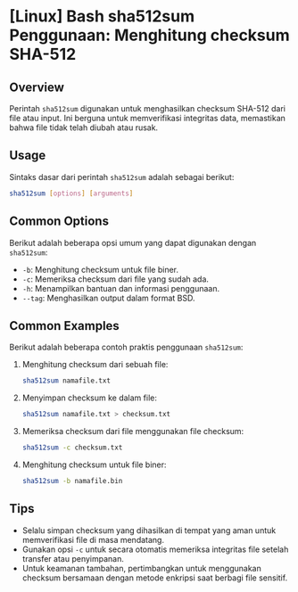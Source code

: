 # [Linux] Bash sha512sum Penggunaan: Menghitung checksum SHA-512

## Overview
Perintah `sha512sum` digunakan untuk menghasilkan checksum SHA-512 dari file atau input. Ini berguna untuk memverifikasi integritas data, memastikan bahwa file tidak telah diubah atau rusak.

## Usage
Sintaks dasar dari perintah `sha512sum` adalah sebagai berikut:

```bash
sha512sum [options] [arguments]
```

## Common Options
Berikut adalah beberapa opsi umum yang dapat digunakan dengan `sha512sum`:

- `-b`: Menghitung checksum untuk file biner.
- `-c`: Memeriksa checksum dari file yang sudah ada.
- `-h`: Menampilkan bantuan dan informasi penggunaan.
- `--tag`: Menghasilkan output dalam format BSD.

## Common Examples
Berikut adalah beberapa contoh praktis penggunaan `sha512sum`:

1. Menghitung checksum dari sebuah file:
   ```bash
   sha512sum namafile.txt
   ```

2. Menyimpan checksum ke dalam file:
   ```bash
   sha512sum namafile.txt > checksum.txt
   ```

3. Memeriksa checksum dari file menggunakan file checksum:
   ```bash
   sha512sum -c checksum.txt
   ```

4. Menghitung checksum untuk file biner:
   ```bash
   sha512sum -b namafile.bin
   ```

## Tips
- Selalu simpan checksum yang dihasilkan di tempat yang aman untuk memverifikasi file di masa mendatang.
- Gunakan opsi `-c` untuk secara otomatis memeriksa integritas file setelah transfer atau penyimpanan.
- Untuk keamanan tambahan, pertimbangkan untuk menggunakan checksum bersamaan dengan metode enkripsi saat berbagi file sensitif.